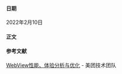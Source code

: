 
#### 日期
2022年2月10日

#### 正文


#### 参考文献
[WebView性能、体验分析与优化](https://tech.meituan.com/2017/06/09/webviewperf.html) - 美团技术团队
